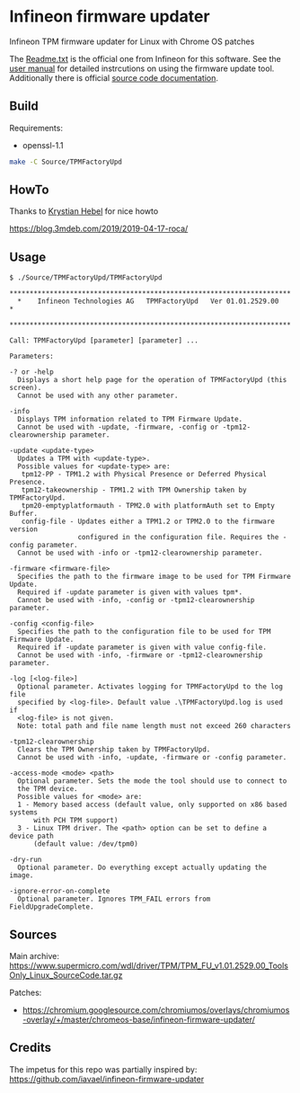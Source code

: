 # Infineon firmware updater
Infineon TPM firmware updater for Linux with Chrome OS patches

The [Readme.txt](Readme.txt) is the official one from Infineon for this
software. See the [user manual](Doc/TPMFactoryUpd_UserManual.pdf) for detailed
instrcutions on using the firmware update tool. Additionally there is official
[source code documentation](Doc/TPMFactoryUpdLinuxDoc).

## Build
Requirements: 
* openssl-1.1
```sh
make -C Source/TPMFactoryUpd
```

## HowTo

Thanks to [Krystian Hebel](https://github.com/krystian-hebel) for nice howto

https://blog.3mdeb.com/2019/2019-04-17-roca/

## Usage
```
$ ./Source/TPMFactoryUpd/TPMFactoryUpd
  **********************************************************************
  *    Infineon Technologies AG   TPMFactoryUpd   Ver 01.01.2529.00    *
  **********************************************************************

Call: TPMFactoryUpd [parameter] [parameter] ...

Parameters:

-? or -help
  Displays a short help page for the operation of TPMFactoryUpd (this screen).
  Cannot be used with any other parameter.

-info
  Displays TPM information related to TPM Firmware Update.
  Cannot be used with -update, -firmware, -config or -tpm12-clearownership parameter.

-update <update-type>
  Updates a TPM with <update-type>.
  Possible values for <update-type> are:
   tpm12-PP - TPM1.2 with Physical Presence or Deferred Physical Presence.
   tpm12-takeownership - TPM1.2 with TPM Ownership taken by TPMFactoryUpd.
   tpm20-emptyplatformauth - TPM2.0 with platformAuth set to Empty Buffer.
   config-file - Updates either a TPM1.2 or TPM2.0 to the firmware version
                 configured in the configuration file. Requires the -config parameter.
  Cannot be used with -info or -tpm12-clearownership parameter.

-firmware <firmware-file>
  Specifies the path to the firmware image to be used for TPM Firmware Update.
  Required if -update parameter is given with values tpm*.
  Cannot be used with -info, -config or -tpm12-clearownership parameter.

-config <config-file>
  Specifies the path to the configuration file to be used for TPM Firmware Update.
  Required if -update parameter is given with value config-file.
  Cannot be used with -info, -firmware or -tpm12-clearownership parameter.

-log [<log-file>]
  Optional parameter. Activates logging for TPMFactoryUpd to the log file
  specified by <log-file>. Default value .\TPMFactoryUpd.log is used if
  <log-file> is not given.
  Note: total path and file name length must not exceed 260 characters

-tpm12-clearownership
  Clears the TPM Ownership taken by TPMFactoryUpd.
  Cannot be used with -info, -update, -firmware or -config parameter.

-access-mode <mode> <path>
  Optional parameter. Sets the mode the tool should use to connect to
  the TPM device.
  Possible values for <mode> are:
  1 - Memory based access (default value, only supported on x86 based systems
      with PCH TPM support)
  3 - Linux TPM driver. The <path> option can be set to define a device path
      (default value: /dev/tpm0)

-dry-run
  Optional parameter. Do everything except actually updating the image.

-ignore-error-on-complete
  Optional parameter. Ignores TPM_FAIL errors from FieldUpgradeComplete.
```

## Sources
Main archive:
https://www.supermicro.com/wdl/driver/TPM/TPM_FU_v1.01.2529.00_ToolsOnly_Linux_SourceCode.tar.gz

Patches:
* https://chromium.googlesource.com/chromiumos/overlays/chromiumos-overlay/+/master/chromeos-base/infineon-firmware-updater/

## Credits
The impetus for this repo was partially inspired by:
  https://github.com/iavael/infineon-firmware-updater
